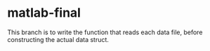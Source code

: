 # matlab-final

This branch is to write the function that reads each data file, before constructing the actual data struct. 
